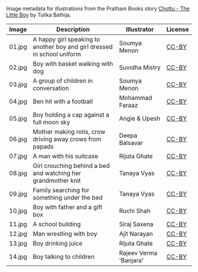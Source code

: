Image metadata for illustrations from the Pratham Books story [Chottu - The Little Boy](https://storyweaver.org.in/stories/3813-chottu-the-little-boy) by Tulika Bathija.

Image | Description | Illustrator | License
----- | ----------- | ----------- | -------
01.jpg | A happy girl speaking to another boy and girl dressed in school uniform | Soumya Menon | [CC-BY](https://creativecommons.org/licenses/by/4.0/)
02.jpg | Boy with basket walking with dog | Suvidha Mistry | [CC-BY](https://creativecommons.org/licenses/by/4.0/)
03.jpg | A group of children in conversation | Soumya Menon | [CC-BY](https://creativecommons.org/licenses/by/4.0/)
04.jpg | Ben hit with a football | Mohammad Faraaz | [CC-BY](https://creativecommons.org/licenses/by/4.0/)
05.jpg | Boy holding a cap against a full moon sky | Angie & Upesh | [CC-BY](https://creativecommons.org/licenses/by/4.0/)
06.jpg | Mother making rotis, crow driving away crows from papads | Deepa Balsavar | [CC-BY](https://creativecommons.org/licenses/by/4.0/)
07.jpg | A man with his suitcase | Rijuta Ghate | [CC-BY](https://creativecommons.org/licenses/by/4.0/)
08.jpg | Girl crouching behind a bed and watching her grandmother knit | Tanaya Vyas | [CC-BY](https://creativecommons.org/licenses/by/4.0/)
09.jpg | Family searching for something under the bed  | Tanaya Vyas | [CC-BY](https://creativecommons.org/licenses/by/4.0/)
10.jpg | Boy with father and a gift box | Ruchi Shah | [CC-BY](https://creativecommons.org/licenses/by/4.0/)
11.jpg | A school building | Siraj Saxena | [CC-BY](https://creativecommons.org/licenses/by/4.0/)
12.jpg | Man wrestling with boy | Ajit Narayan | [CC-BY](https://creativecommons.org/licenses/by/4.0/)
13.jpg | Boy drinking juice | Rijuta Ghate | [CC-BY](https://creativecommons.org/licenses/by/4.0/)
14.jpg | Boy talking to children | Rajeev Verma 'Banjara' | [CC-BY](https://creativecommons.org/licenses/by/4.0/)
